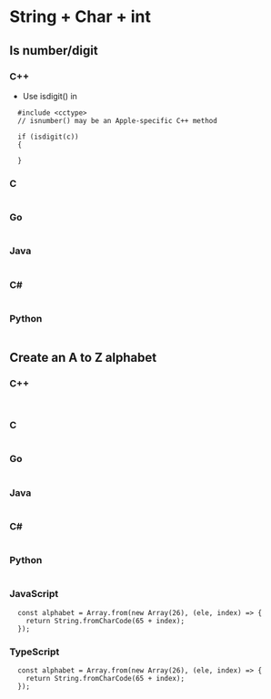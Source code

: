 # String + Char + int
## Is number/digit
### C++
- Use isdigit() in <cctype>
```
  #include <cctype>
  // isnumber() may be an Apple-specific C++ method

  if (isdigit(c))
  {
    
  }
```
### C
```

```

### Go
```
```
### Java
```

```


### C#
```  

```
### Python
```

```



## Create an A to Z alphabet
### C++
```


```
### C
```

```

### Go
```
```
### Java
```

```


### C#
```  

```
### Python
```

```


### JavaScript
```
  const alphabet = Array.from(new Array(26), (ele, index) => {
    return String.fromCharCode(65 + index);
  });
```

### TypeScript
```
  const alphabet = Array.from(new Array(26), (ele, index) => {
    return String.fromCharCode(65 + index);
  });
```